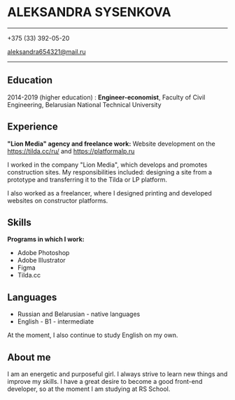ALEKSANDRA SYSENKOVA
====================

-------
+375 (33) 392-05-20

aleksandra654321@mail.ru

-------
## Education

2014-2019 (higher education)
: **Engineer-economist**, 
Faculty of Civil Engineering, Belarusian National Technical University

## Experience

**"Lion Media" agency and freelance work:**
Website development on the https://tilda.cc/ru/ and https://platformalp.ru


I worked in the company "Lion Media", which develops and promotes construction sites. My responsibilities included: designing a site from a prototype and transferring it to the Tilda or LP platform.

I also worked as a freelancer, where I designed printing and developed websites on constructor platforms.


## Skills
**Programs in which I work:**

* Adobe Photoshop
* Adobe Illustrator
* Figma
* Tilda.cc

## Languages

* Russian and Belarusian - native languages
* English - B1 - intermediate

At the moment, I also continue to study English on my own.

## About me

I am an energetic and purposeful girl. I always strive to learn new things and improve my skills. I have a great desire to become a good front-end developer, so at the moment I am studying at RS School.